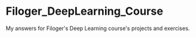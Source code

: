 # Filoger_DeepLearning_Course
My answers for Filoger's Deep Learning course's projects and exercises.
